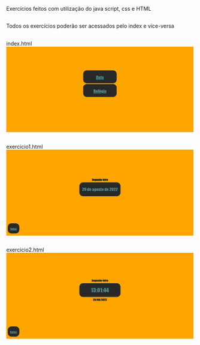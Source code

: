 Exercícios feitos com utilização do java script, css e HTML
##
Todos os exercícios poderão ser acessados pelo index e vice-versa

##
index.html <br>
<img src="zfotoindex.png" width='500' align='center'>
##
exercicio1.html <br>
<img src="zfotoex1.png" width='500' align='center'>
##
exercicio2.html <br>
<img src="zfotoex2.png" width='500' align='center'>